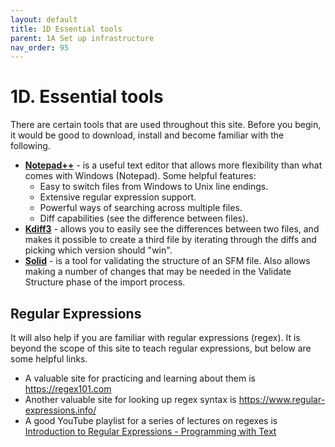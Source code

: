 ```yaml
---
layout: default
title: 1D Essential tools
parent: 1A Set up infrastructure
nav_order: 95
---
```

# 1D. Essential tools

There are certain tools that are used throughout this site.  Before you begin, it would be good to download, install and become familiar with the following.
 - **[Notepad++](https://notepad-plus-plus.org/)** - is a useful text editor that allows more flexibility than what comes with Windows (Notepad).  Some helpful features:
   - Easy to switch files from Windows to Unix line endings.
   - Extensive regular expression support.
   - Powerful ways of searching across multiple files.
   - Diff capabilities (see the difference between files).
 - **[Kdiff3](http://kdiff3.sourceforge.net/)** - allows you to easily see the differences between two files, and makes it possible to create a third file by iterating through the diffs and picking which version should "win".
 - **[Solid](https://software.sil.org/solid/)** - is a tool for validating the structure of an SFM file.  Also allows making a number of changes that may be needed in the Validate Structure phase of the import process.

## Regular Expressions
It will also help if you are familiar with regular expressions (regex).  It is beyond the scope of this site to teach regular expressions, but below are some helpful links.

- A valuable site for practicing and learning about them is <https://regex101.com>
- Another valuable site for looking up regex syntax is <https://www.regular-expressions.info/>
- A good YouTube playlist for a series of lectures on regexes is
[Introduction to Regular Expressions - Programming with Text](https://www.youtube.com/watch?v=7DG3kCDx53c&list=PLRqwX-V7Uu6YEypLuls7iidwHMdCM6o2w
)
